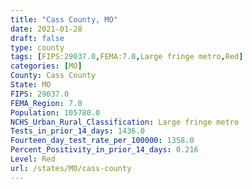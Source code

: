 ```yaml
---
title: "Cass County, MO"
date: 2021-01-28
draft: false
type: county
tags: [FIPS:29037.0,FEMA:7.0,Large fringe metro,Red]
categories: [MO]
County: Cass County
State: MO
FIPS: 29037.0
FEMA_Region: 7.0
Population: 105780.0
NCHS_Urban_Rural_Classification: Large fringe metro
Tests_in_prior_14_days: 1436.0
Fourteen_day_test_rate_per_100000: 1358.0
Percent_Positivity_in_prior_14_days: 0.216
Level: Red
url: /states/MO/cass-county
---
```



